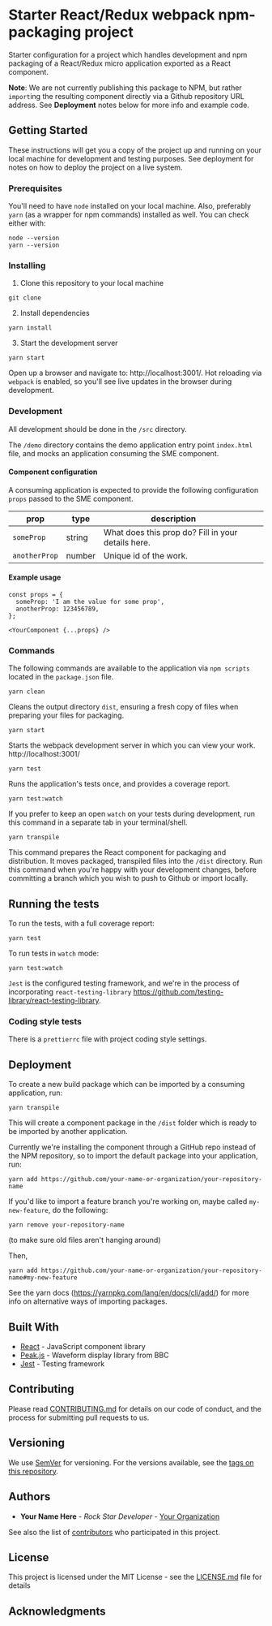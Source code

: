 # Starter React/Redux webpack npm-packaging project

Starter configuration for a project which handles development and npm packaging of a React/Redux micro application exported as a React component.

**Note**: We are not currently publishing this package to NPM, but rather `import`ing the resulting component directly via a Github repository URL address. See **Deployment** notes below for more info and example code.

## Getting Started

These instructions will get you a copy of the project up and running on your local machine for development and testing purposes. See deployment for notes on how to deploy the project on a live system.

### Prerequisites

You'll need to have `node` installed on your local machine. Also, preferably `yarn` (as a wrapper for npm commands) installed as well. You can check either with:

```
node --version
yarn --version
```

### Installing

1. Clone this repository to your local machine

```
git clone
```

2. Install dependencies

```
yarn install
```

3. Start the development server

```
yarn start
```

Open up a browser and navigate to: http://localhost:3001/. Hot reloading via `webpack` is enabled, so you'll see live updates in the browser during development.

### Development

All development should be done in the `/src` directory.

The `/demo` directory contains the demo application entry point `index.html` file, and mocks an application consuming the SME component.

#### Component configuration

A consuming application is expected to provide the following configuration `props` passed to the SME component.

| prop          | type   | description                                        |     |     |
| ------------- | ------ | -------------------------------------------------- | --- | --- |
| `someProp`    | string | What does this prop do? Fill in your details here. |     |     |
| `anotherProp` | number | Unique id of the work.                             |     |     |

#### Example usage

```
const props = {
  someProp: 'I am the value for some prop',
  anotherProp: 123456789,
};

<YourComponent {...props} />
```

### Commands

The following commands are available to the application via `npm scripts` located in the `package.json` file.

```
yarn clean
```

Cleans the output directory `dist`, ensuring a fresh copy of files when preparing your files for packaging.

```
yarn start
```

Starts the webpack development server in which you can view your work. http://localhost:3001/

```
yarn test
```

Runs the application's tests once, and provides a coverage report.

```
yarn test:watch
```

If you prefer to keep an open `watch` on your tests during development, run this command in a separate tab in your terminal/shell.

```
yarn transpile
```

This command prepares the React component for packaging and distribution. It moves packaged, transpiled files into the `/dist` directory. Run this command when you're happy with your development changes, before committing a branch which you wish to push to Github or import locally.

## Running the tests

To run the tests, with a full coverage report:

```
yarn test
```

To run tests in `watch` mode:

```
yarn test:watch
```

`Jest` is the configured testing framework, and we're in the process of incorporating `react-testing-library` https://github.com/testing-library/react-testing-library.

### Coding style tests

There is a `prettierrc` file with project coding style settings.

## Deployment

To create a new build package which can be imported by a consuming application, run:

```
yarn transpile
```

This will create a component package in the `/dist` folder which is ready to be imported by another application.

Currently we're installing the component through a GitHub repo instead of the NPM repository, so to import the default package into your application, run:

```
yarn add https://github.com/your-name-or-organization/your-repository-name
```

If you'd like to import a feature branch you're working on, maybe called `my-new-feature`, do the following:

```
yarn remove your-repository-name
```

(to make sure old files aren't hanging around)

Then,

```
yarn add https://github.com/your-name-or-organization/your-repository-name#my-new-feature
```

See the yarn docs (https://yarnpkg.com/lang/en/docs/cli/add/) for more info on alternative ways of importing packages.

## Built With

- [React](https://reactjs.org/) - JavaScript component library
- [Peak.js](https://github.com/bbc/peaks.js) - Waveform display library from BBC
- [Jest](https://jestjs.io/) - Testing framework

## Contributing

Please read [CONTRIBUTING.md](contributing.md) for details on our code of conduct, and the process for submitting pull requests to us.

## Versioning

We use [SemVer](http://semver.org/) for versioning. For the versions available, see the [tags on this repository](https://github.com/your-name-or-organization/your-repository-name/tags).

## Authors

- **Your Name Here** - _Rock Star Developer_ - [Your Organization](#)

See also the list of [contributors](https://github.com/your-name-or-organization/your-repository-name/contributors) who participated in this project.

## License

This project is licensed under the MIT License - see the [LICENSE.md](LICENSE.md) file for details

## Acknowledgments
